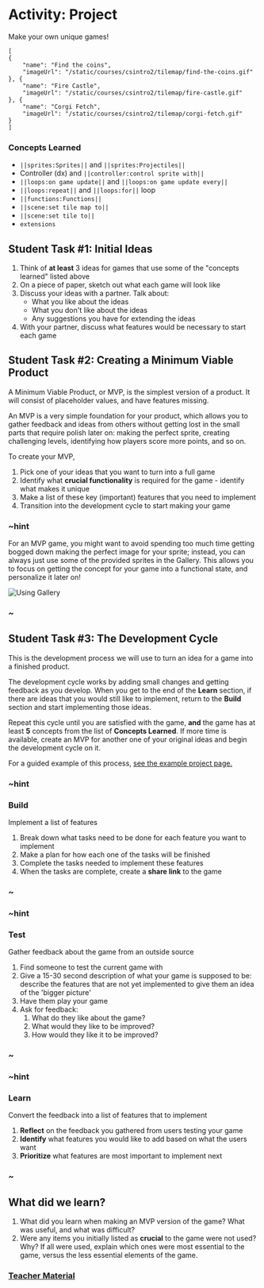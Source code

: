# Activity: Project

Make your own unique games!

```codecard
[
{
    "name": "Find the coins",
    "imageUrl": "/static/courses/csintro2/tilemap/find-the-coins.gif"
}, {
    "name": "Fire Castle",
    "imageUrl": "/static/courses/csintro2/tilemap/fire-castle.gif"
}, {
    "name": "Corgi Fetch",
    "imageUrl": "/static/courses/csintro2/tilemap/corgi-fetch.gif"
}
]
```

### Concepts Learned

* ``||sprites:Sprites||`` and ``||sprites:Projectiles||``
* Controller (dx) and ``||controller:control sprite with||``
* ``||loops:on game update||`` and ``||loops:on game update every||``
* ``||loops:repeat||`` and ``||loops:for||`` loop
* ``||functions:Functions||`` 
* ``||scene:set tile map to||``
* ``||scene:set tile to||``
* ``extensions``

## Student Task #1: Initial Ideas

1. Think of **at least** 3 ideas for games that use some of the "concepts learned" listed above
2. On a piece of paper, sketch out what each game will look like
3. Discuss your ideas with a partner. Talk about:
    * What you like about the ideas
    * What you don't like about the ideas
    * Any suggestions you have for extending the ideas
4. With your partner, discuss what features would be necessary to start each game

## Student Task #2: Creating a Minimum Viable Product

A Minimum Viable Product, or MVP, is the simplest version of a product. It will consist of placeholder values, and have features missing.

An MVP is a very simple foundation for your product, which allows you to gather feedback and ideas from others without getting lost in the small parts that require polish later on: making the perfect sprite, creating challenging levels, identifying how players score more points, and so on.

To create your MVP,

1. Pick one of your ideas that you want to turn into a full game
2. Identify what **crucial functionality** is required for the game - identify what makes it unique
3. Make a list of these key (important) features that you need to implement
4. Transition into the development cycle to start making your game

### ~hint

For an MVP game, you might want to avoid spending too much time getting bogged down making the perfect image for your sprite; instead, you can always just use some of the provided sprites in the Gallery. This allows you to focus on getting the concept for your game into a functional state, and personalize it later on!

![Using Gallery](/static/courses/csintro1/project/image-gallery.gif)

### ~

## Student Task #3: The Development Cycle

This is the development process we will use to turn an idea for a game into a finished product.

The development cycle works by adding small changes and getting feedback as you develop. When you get to the end of the **Learn** section, if there are ideas that you would still like to implement, return to the **Build** section and start implementing those ideas.

Repeat this cycle until you are satisfied with the game, **and** the game has at least **5** concepts from the list of **Concepts Learned**. If more time is available, create an MVP for another one of your original ideas and begin the development cycle on it.

For a guided example of this process, [see the example project page.](/courses/csintro1/project/example)

### ~hint

### Build

Implement a list of features

1. Break down what tasks need to be done for each feature you want to implement
2. Make a plan for how each one of the tasks will be finished
3. Complete the tasks needed to implement these features
4. When the tasks are complete, create a **share link** to the game

### ~

### ~hint

### Test

Gather feedback about the game from an outside source

1. Find someone to test the current game with
2. Give a 15-30 second description of what your game is supposed to be: describe the features that are not yet implemented to give them an idea of the 'bigger picture'
3. Have them play your game
4. Ask for feedback:
    1. What do they like about the game?
    2. What would they like to be improved?
    3. How would they like it to be improved?

### ~

### ~hint

### Learn

Convert the feedback into a list of features that to implement

1. **Reflect** on the feedback you gathered from users testing your game
2. **Identify** what features you would like to add based on what the users want
3. **Prioritize** what features are most important to implement next

### ~

## What did we learn?

1. What did you learn when making an MVP version of the game? What was useful, and what was difficult?
2. Were any items you initially listed as **crucial** to the game were not used? Why? If all were used, explain which ones were most essential to the game, versus the less essential elements of the game.

### [Teacher Material](/courses/csintro2/about/teachers)
